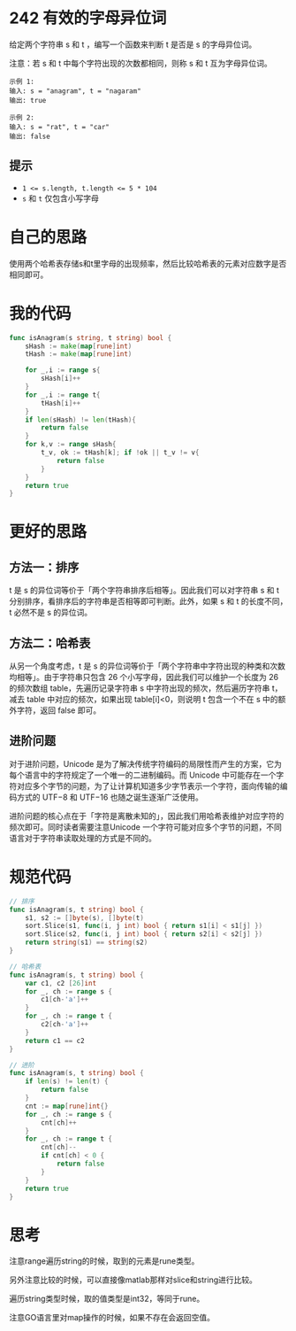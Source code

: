 # 242 有效的字母异位词

给定两个字符串 s 和 t ，编写一个函数来判断 t 是否是 s 的字母异位词。

注意：若 s 和 t 中每个字符出现的次数都相同，则称 s 和 t 互为字母异位词。

```
示例 1:
输入: s = "anagram", t = "nagaram"
输出: true

示例 2:
输入: s = "rat", t = "car"
输出: false
```

## 提示

- `1 <= s.length, t.length <= 5 * 104`
- `s` 和 `t` 仅包含小写字母

# 自己的思路

使用两个哈希表存储s和t里字母的出现频率，然后比较哈希表的元素对应数字是否相同即可。

# 我的代码

```go
func isAnagram(s string, t string) bool {
    sHash := make(map[rune]int)
    tHash := make(map[rune]int)

    for _,i := range s{
		sHash[i]++
    }
    for _,i := range t{
		tHash[i]++
    }
    if len(sHash) != len(tHash){
        return false
    }
    for k,v := range sHash{
        t_v, ok := tHash[k]; if !ok || t_v != v{
            return false
        }
    }
    return true
}
```

# 更好的思路

## 方法一：排序

t 是 s 的异位词等价于「两个字符串排序后相等」。因此我们可以对字符串 s 和 t 分别排序，看排序后的字符串是否相等即可判断。此外，如果 s 和 t 的长度不同，t 必然不是 s 的异位词。

## 方法二：哈希表

从另一个角度考虑，t 是 s 的异位词等价于「两个字符串中字符出现的种类和次数均相等」。由于字符串只包含 26 个小写字母，因此我们可以维护一个长度为 26 的频次数组 table，先遍历记录字符串 s 中字符出现的频次，然后遍历字符串 t，减去 table 中对应的频次，如果出现 table[i]<0，则说明 t 包含一个不在 s 中的额外字符，返回 false 即可。

## 进阶问题

对于进阶问题，Unicode 是为了解决传统字符编码的局限性而产生的方案，它为每个语言中的字符规定了一个唯一的二进制编码。而 Unicode 中可能存在一个字符对应多个字节的问题，为了让计算机知道多少字节表示一个字符，面向传输的编码方式的 UTF−8 和 UTF−16 也随之诞生逐渐广泛使用。

进阶问题的核心点在于「字符是离散未知的」，因此我们用哈希表维护对应字符的频次即可。同时读者需要注意Unicode 一个字符可能对应多个字节的问题，不同语言对于字符串读取处理的方式是不同的。

# 规范代码

```go
// 排序
func isAnagram(s, t string) bool {
    s1, s2 := []byte(s), []byte(t)
    sort.Slice(s1, func(i, j int) bool { return s1[i] < s1[j] })
    sort.Slice(s2, func(i, j int) bool { return s2[i] < s2[j] })
    return string(s1) == string(s2)
}

// 哈希表
func isAnagram(s, t string) bool {
    var c1, c2 [26]int
    for _, ch := range s {
        c1[ch-'a']++
    }
    for _, ch := range t {
        c2[ch-'a']++
    }
    return c1 == c2
}

// 进阶
func isAnagram(s, t string) bool {
    if len(s) != len(t) {
        return false
    }
    cnt := map[rune]int{}
    for _, ch := range s {
        cnt[ch]++
    }
    for _, ch := range t {
        cnt[ch]--
        if cnt[ch] < 0 {
            return false
        }
    }
    return true
}
```

# 思考

注意range遍历string的时候，取到的元素是rune类型。

另外注意比较的时候，可以直接像matlab那样对slice和string进行比较。

遍历string类型时候，取的值类型是int32，等同于rune。

注意GO语言里对map操作的时候，如果不存在会返回空值。

